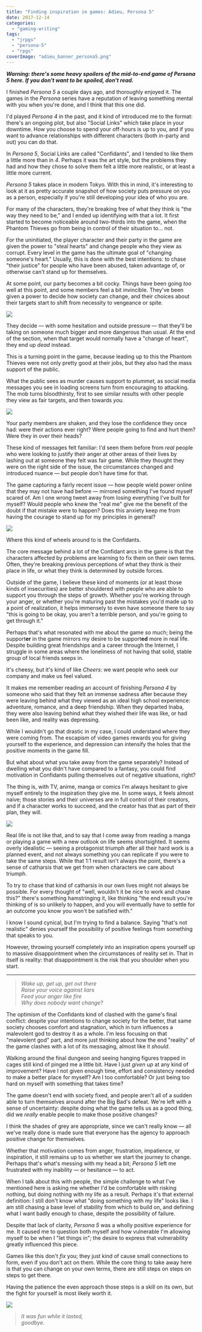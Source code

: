 ```yaml
---
title: "Finding inspiration in games: Adieu, Persona 5"
date: 2017-12-14
categories: 
  - "gaming-writing"
tags: 
  - "jrpgs"
  - "persona-5"
  - "rpgs"
coverImage: "adieu_banner_persona5.png"
---
```


_**Warning: there's some heavy spoilers of the mid-to-end game of Persona 5 here. If you don't want to be spoiled, don't read.**_

I finished _Persona 5_ a couple days ago, and thoroughly enjoyed it. The games in the _Persona_ series have a reputation of leaving something mental with you when you're done, and I think that this one did.

I'd played _Persona 4_ in the past, and it kind of introduced me to the format: there's an ongoing plot, but also "Social Links" which take place in your downtime. How you choose to spend your off-hours is up to you, and if you want to advance relationships with different characters (both in-party and out) you can do that.

In _Persona 5_, Social Links are called "Confidants", and I tended to like them a little more than in _4_. Perhaps it was the art style, but the problems they had and how they chose to solve them felt a little more realistic, or at least a little more current.

_Persona 5_ takes place in modern Tokyo. With this in mind, it's interesting to look at it as pretty accurate snapshot of how society puts pressure on you as a person, especially if you're still developing your idea of who you are.

For many of the characters, they're breaking free of what they think is "the way they need to be," and I ended up identifying with that a lot. It first started to become noticeable around two-thirds into the game, when the Phantom Thieves go from being in control of their situation to... not.

For the uninitiated, the player character and their party in the game are given the power to "steal hearts" and change people who they view as corrupt. Every level in the game has the ultimate goal of "changing someone's heart." Usually, this is done with the best intentions: to chase "their justice" for people who have been abused, taken advantage of, or otherwise can't stand up for themselves.

At some point, our party becomes a bit cocky. Things have been going _too_ well at this point, and some members feel a bit invincible. They've been given a power to decide how society can change, and their choices about their targets start to shift from necessity to vengeance or spite.

![](images/20171007184920-1024x576-1.jpg)

They decide — with some hesitation and outside pressure — that they'll be taking on someone much bigger and more dangerous than usual. At the end of the section, when that target would normally have a "change of heart", they end up _dead_ instead.

This is a turning point in the game, because leading up to this the Phantom Thieves were not only pretty good at their jobs, but they also had the mass support of the public.

What the public sees as murder causes support to _plummet,_ as social media messages you see in loading screens turn from encouraging to attacking. The mob turns bloodthirsty, first to see similar results with other people they view as fair targets, and then towards _you._

![](images/20171007235037-1024x576.jpg)

Your party members are shaken, and they lose the confidence they once had: were their actions ever right? Were people going to find and hurt them? Were they in over their heads?

These kind of messages felt familiar: I'd seen them before from _real_ people who were looking to justify their anger at other areas of their lives by lashing out at someone they felt was fair game. While they thought they were on the right side of the issue, the circumstances changed and introduced nuance — but people don't have time for that.

The game capturing a fairly recent issue — how people wield power online that they may not have had before — mirrored something I've found myself scared of. Am I one wrong tweet away from losing everything I've built for myself? Would people who knew the "real me" give me the benefit of the doubt if that mistake were to happen? Does this anxiety keep me from having the courage to stand up for my principles in general?

![](images/20171210003954.png)

Where this kind of wheels around to is the Confidants.

The core message behind a lot of the Confidant arcs in the game is that the characters affected by problems are learning to fix them on their own terms. Often, they're breaking previous perceptions of what they think is their place in life, or what they think is determined by outside forces.

Outside of the game, I believe these kind of moments (or at least those kinds of insecurities) are better shouldered with people who are able to support you through the steps of growth. Whether you're working through your anger, or whether you're maturing past the mistakes you'd made up to a point of realization, it helps immensely to even have someone there to say "this is going to be okay, you aren't a terrible person, and you're going to get through it."

Perhaps that's what resonated with me about the game so much; being the support**er** in the game mirrors my desire to be support**ed** more in real life. Despite building great friendships and a career through the Internet, I struggle in some areas where the loneliness of not having that solid, stable group of local friends seeps in.

It's cheesy, but it's kind of like _Cheers_: we want people who seek our company and make us feel valued.

It makes me remember reading an account of finishing _Persona 4_ by someone who said that they felt an immense sadness after because they were leaving behind what they viewed as an ideal high school experience: adventure, romance, and a deep friendship. When they departed Inaba, they were also leaving behind what they wished their life was like, or had been like, and reality was depressing.

While I wouldn't go that drastic in my case, I could understand where they were coming from. The escapism of video games rewards you for giving yourself to the experience, and depression can intensify the holes that the positive moments in the game fill.

But what about what you take away from the game separately? Instead of dwelling what you didn't have compared to a fantasy, you could find motivation in Confidants pulling themselves out of negative situations, right?

The thing is, with TV, anime, manga or comics I'm always hesitant to give myself entirely to the inspiration they give me. In some ways, it feels almost naive; those stories and their universes are in full control of their creators, and if a character works to succeed, and the creator has that as part of their plan, they will.

![](images/20171127011240.png)

Real life is not like that, and to say that I come away from reading a manga or playing a game with a new outlook on life seems shortsighted. It seems overly idealistic — seeing a protagonist triumph after all their hard work is a planned event, and not always something you can replicate if you were to take the same steps. While that 1:1 result isn't always the point, there's a sense of catharsis that we get from when characters we care about triumph.

To try to chase that kind of catharsis in our own lives might not always be possible. For every thought of "well, wouldn't it be nice to work and chase this?" there's something hamstringing it, like thinking "the end result you're thinking of is so unlikely to happen, and you will eventually have to settle for an outcome you know you won't be satisfied with."

I know I sound cynical, but I'm trying to find a balance. Saying "that's not realistic" denies yourself the possibility of positive feelings from something that speaks to you.

However, throwing yourself completely into an inspiration opens yourself up to massive disappointment when the circumstances of reality set in. That in itself is reality: that disappointment is the risk that you shoulder when you start.

* * *

> _Wake up, get up, get out there  
> Raise your voice against liars  
> Feed your anger like fire  
> Why does nobody want change?_

The optimism of the Confidants kind of clashed with the game's final conflict: despite your intentions to change society for the better, that same society chooses comfort and stagnation, which in turn influences a malevolent god to destroy it as a whole. I'm less focusing on that "malevolent god" part, and more just thinking about how the end "reality" of the game clashes with a lot of its messaging, almost like it _should_.

Walking around the final dungeon and seeing hanging figures trapped in cages still kind of pinged me a little bit. Have I just _given up_ at any kind of improvement? Have I not given enough time, effort and consistency needed to make a better place for myself? Am I too comfortable? Or just being too hard on myself with something that takes time?

The game doesn't end with society fixed, and people aren't all of a sudden able to turn themselves around after the Big Bad's defeat. We're left with a sense of uncertainty: despite doing what the game tells us as a good thing, did we _really_ enable people to make those positive changes?

I think the shades of grey are appropriate, since we can't really know — all we've really done is made sure that everyone has the agency to approach positive change for themselves.

Whether that motivation comes from anger, frustration, impatience, or inspiration, it still remains up to us whether we start the journey to change. Perhaps that's what's messing with my head a bit; _Persona 5_ left me frustrated with my inability — or hesitance — to act.

When I talk about this with people, the simple challenge to what I've mentioned here is asking me whether I'd be comfortable with risking nothing, but doing nothing with my life as a result. Perhaps it's that external definition: I still don't know what "doing something with my life" looks like. I am still chasing a base level of stability from which to build on, and defining what I want badly enough to chase, despite the possibility of failure.

Despite that lack of clarity, _Persona 5_ was a wholly positive experience for me. It caused me to question both myself and how vulnerable I'm allowing myself to be when I "let things in"; the desire to express that vulnerability greatly influenced this piece.

Games like this don't _fix_ you; they just kind of cause small connections to form, even if you don't act on them. While the core thing to take away here is that you can change on your own terms, there are still steps on steps on steps to get there.

Having the patience the even approach those steps is a skill on its own, but the fight for yourself is most likely worth it.

![](images/20171209210344.png)

> _It was fun while it lasted,_  
> _goodbye._
